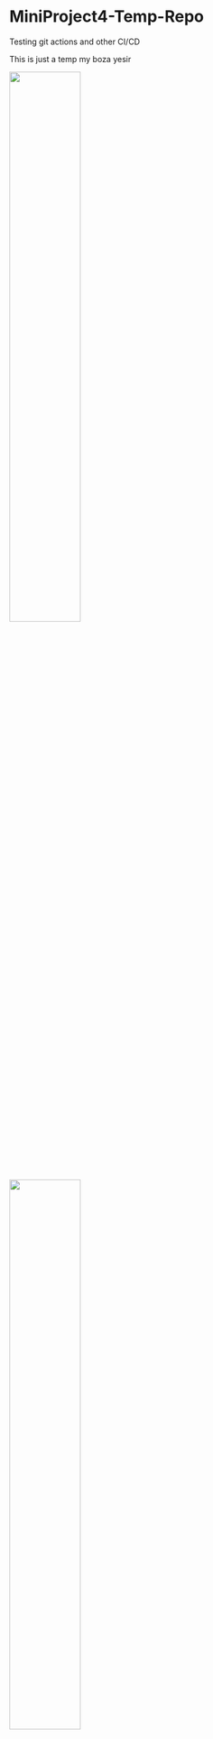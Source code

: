 # MiniProject4-Temp-Repo
Testing git actions and other CI/CD

This is just a temp my boza
 yesir

[<img src="https://i.ytimg.com/vi/OL-ING27_Pw/maxresdefault.jpg" width="50%">](https://www.youtube.com/watch?v=OL-ING27_Pw "DEMO 1 VIDEO")

[<img src="https://i.ytimg.com/vi/OL-ING27_Pw/maxresdefault.jpg" width="50%">](https://www.youtube.com/watch?v=OL-ING27_Pw "DEMO 1 VIDEO")

<!DOCTYPE html>
<html lang="en">
<head>
    <meta charset="UTF-8">
    <meta name="viewport" content="width=device-width, initial-scale=1.0">
    <title>Embedded YouTube Video</title>
</head>
<body>
    <h2>Embedded YouTube Video</h2>
    <iframe width="560" height="315" src="https://www.youtube.com/embed/OL-ING27" frameborder="0" allowfullscreen></iframe>
</body>
</html>
